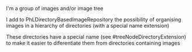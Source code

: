 I'm a group of images and/or image tree

I add to PhLDirectoryBasedImageRepository the possibility of organising images in a hierarchy of  directories (with a special name extension)

These directories have a special name (see #treeNodeDirectoryExtension) to make it easier to diferentiate them from directories containing images